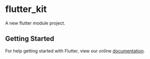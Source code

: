 # flutter_kit

A new flutter module project.

## Getting Started

For help getting started with Flutter, view our online
[documentation](https://flutter.io/).
